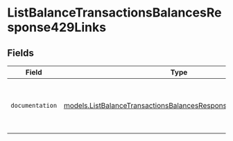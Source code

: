 # ListBalanceTransactionsBalancesResponse429Links


## Fields

| Field                                                                                                                                  | Type                                                                                                                                   | Required                                                                                                                               | Description                                                                                                                            |
| -------------------------------------------------------------------------------------------------------------------------------------- | -------------------------------------------------------------------------------------------------------------------------------------- | -------------------------------------------------------------------------------------------------------------------------------------- | -------------------------------------------------------------------------------------------------------------------------------------- |
| `documentation`                                                                                                                        | [models.ListBalanceTransactionsBalancesResponse429Documentation](../models/listbalancetransactionsbalancesresponse429documentation.md) | :heavy_check_mark:                                                                                                                     | The URL to the generic Mollie API error handling guide.                                                                                |
